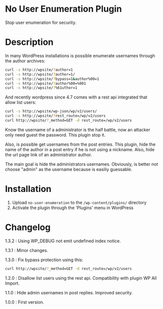 # No User Enumeration Plugin
Stop user enumeration for security.

# Description
In many WordPress installations is possible enumerate usernames through the author archives:

```bash
curl -s http://wpsite/?author=1
curl -s http://wpsite/?author=1/
curl -s http://wpsite/?bypass=1&author%00=1
curl -s http://wpsite/?author%00=%001
curl -s http://wpsite/?%61uthor=1
```

And recently wordpress since 4.7 comes with a rest api integrated that allow list users:

```bash
curl -s http://wpsite/wp-json/wp/v2/users/
curl -s http://wpsite/?rest_route=/wp/v2/users
curl http://wpsite/?_method=GET -d rest_route=/wp/v2/users
```

Know the username of a administrator is the half battle, now an attacker only need guest the password.
This plugin stop it.

Also, is possible get usernames from the post entries.
This plugin, hide the name of the author in a post entry if he is not using a nickname.
Also, hide the url page link of an administrator author.

The main goal is hide the administrators usernames.
Obviously, is better not choose "admin" as the username because is easiliy guessable.

# Installation
1. Upload `no-user-enumeration` to the `/wp-content/plugins/` directory
2. Activate the plugin through the 'Plugins' menu in WordPress

# Changelog
1.3.2 : Using WP_DEBUG not emit undefined index notice.

1.3.1 : Minor changes.

1.3.0 : Fix bypass protection using this:
```bash
curl http://wpsite/?_method=GET -d rest_route=/wp/v2/users
```

1.2.0 : Disallow list users using the rest api. Compatibility with plugin WP All Import.

1.1.0 : Hide admin usernames in post replies. Improved security.

1.0.0 : First version.
